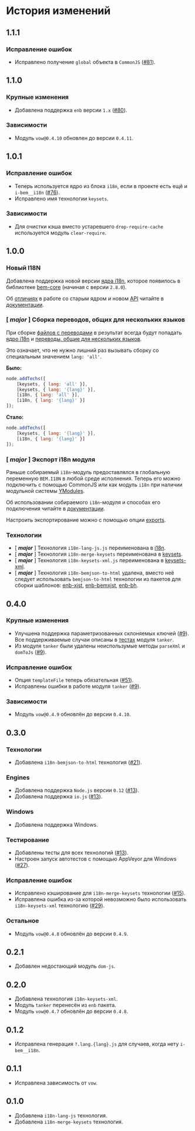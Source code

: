 История изменений
=================

1.1.1
-----

### Исправление ошибок

* Исправлено получение `global` объекта в `CommonJS` ([#81]).

1.1.0
-----

### Крупные изменения

* Добавлена поддержка `enb` версии `1.x` ([#80]).

### Зависимости

* Модуль `vow@0.4.10` обновлен до версии `0.4.11`.

1.0.1
-----

### Исправление ошибок

* Теперь используется ядро из блока `i18n`, если в проекте есть ещё и `i-bem__i18n` ([#76]).
* Исправлено имя технологии `keysets`.

### Зависимости

* Для очистки кэша вместо устаревшего `drop-require-cache` используется модуль `clear-require`.

1.0.0
-----

### Новый I18N

Добавлена поддержка новой версии [ядра i18n](README.md#Ядро-i18n), которое появилось в библиотеке [bem-core](https://ru.bem.info/libs/bem-core) (начиная с версии `2.8.0`).

Об [отличиях](README.md#Отличия-в-работе) в работе со старым ядром и новом [API](README.md#api-i18n) читайте в [документации](README.md).

### [ __*major*__ ] Сборка переводов, общих для нескольких языков

При сборке [файлов с переводами](README.md#Исходные-данные--keysets) в результат всегда будут попадать [ядро i18n](README.md#Ядро-i18n) и [переводы, общие для нескольких языков](README.md#Хранение-общих-keysets-файлов-с-переводами).

Это означает, что не нужно лишний раз вызывать сборку со специальным значением `lang: 'all'`.

**Было:**

```js
node.addTechs([
    [keysets, { lang: 'all' }],
    [keysets, { lang: '{lang}' }],
    [i18n, { lang: 'all' }],
    [i18n, { lang: '{lang}' }]
]);
```

**Стало:**

```js
node.addTechs([
    [keysets, { lang: '{lang}' }],
    [i18n, { lang: '{lang}' }]
]);
```

### [ __*major*__ ] Экспорт i18n модуля

Раньше собираемый `i18n`-модуль предоставлялся в глобальную переменную `BEM.I18N` в любой среде исполнения. Теперь его можно подключить с помощью CommonJS или как модуль `i18n` при наличии модульной системы [YModules](https://ru.bem.info/tools/bem/modules/).

Об использовании собираемого `i18n`-модуля и способах его подключения читайте в [документации](README.md#Использование).

Настроить экспортирование можно с помощью опции [exports](api.ru.md#exports).

### Технологии

* [ __*major*__ ] Технология `i18n-lang-js.js` переименована в [i18n](api.ru.md#i18n).
* [ __*major*__ ] Технология `i18n-merge-keysets` переименована в [keysets](api.ru.md#keysets).
* [ __*major*__ ] Технология `i18n-keysets-xml.js` переименована в [keysets-xml](api.ru.md#keysets-xml).
* [ __*major*__ ] Технология `i18n-bemjson-to-html` удалена, вместо неё следует использовать `bemjson-to-html` технологии из пакетов для сборки шаблонов: [enb-xjst](https://ru.bem.info/tools/bem/enb-xjst/), [enb-bemxjst](https://ru.bem.info/tools/bem/enb-bemxjst/), [enb-bh](https://ru.bem.info/tools/bem/enb-bh/).

0.4.0
-----

### Крупные изменения

* Улучшена поддержка параметризованных склоняемых ключей ([#9]). Все поддерживаемые случаи описаны в [тестах](https://github.com/enb/enb-bem-i18n/blob/master/test/exlib/tanker.test.js) модуля `tanker`.
* Из модуля `tanker` были удалены неиспользумые методы `parseXml` и `domToJs` ([#9]).

### Исправление ошибок

* Опция `templateFile` теперь обязательная ([#51]).
* Исправлены ошибки в работе модуля `tanker` ([#9]).

### Зависимости

* Модуль `vow@0.4.9` обновлён до версии `0.4.10`.

0.3.0
-----

### Технологии

* Добавлена `i18n-bemjson-to-html` технология ([#21]).

### Engines

* Добавлена поддержка `Node.js` версии `0.12` ([#13]).
* Добавлена поддержка `io.js` ([#13]).

### Windows

* Добавлена поддержка Windows.

### Тестирование

* Добавлены тесты для всех технологий ([#13]).
* Настроен запуск автотестов с помощью AppVeyor для Windows ([#27]).

### Исправление ошибок

* Исправлено кэширование для `i18n-merge-keysets` технологии ([#15]).
* Исправлена ошибка из-за которой невозможно было использовать `i18n-keysets-xml` технологию ([#29]).

### Остальное

* Модуль `vow@0.4.8` обновлён до версии `0.4.9`.

0.2.1
-----

* Добавлен недостающий модуль `dom-js`.

0.2.0
-----

* Добавлена технология `i18n-keysets-xml`.
* Модуль `tanker` перенесён из `enb` пакета.
* Модуль `vow@0.4.7` обновлён до версии `0.4.8`.

0.1.2
-----

* Исправлена генерация `?.lang.{lang}.js` для случаев, когда нету `i-bem__i18n`.

0.1.1
-----

* Исправлена зависимость от `vow`.

0.1.0
-----

* Добавлена `i18n-lang-js` технология.
* Добавлена `i18n-merge-keysets` технология.

[#81]: https://github.com/enb/enb-bem-i18n/pull/81
[#80]: https://github.com/enb/enb-bem-i18n/pull/80
[#76]: https://github.com/enb/enb-bem-i18n/issues/76
[#51]: https://github.com/enb/enb-bem-i18n/issues/51
[#29]: https://github.com/enb/enb-bem-i18n/issues/29
[#27]: https://github.com/enb/enb-bem-i18n/issues/27
[#21]: https://github.com/enb/enb-bem-i18n/issues/21
[#15]: https://github.com/enb/enb-bem-i18n/issues/15
[#13]: https://github.com/enb/enb-bem-i18n/issues/13
[#9]: https://github.com/enb/enb-bem-i18n/pull/9
